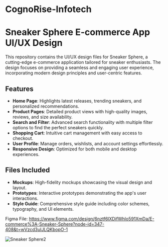 # CognoRise-Infotech
# Sneaker Sphere E-commerce App UI/UX Design

This repository contains the UI/UX design files for Sneaker Sphere, a cutting-edge e-commerce application tailored for sneaker enthusiasts. The design focuses on providing a seamless and engaging user experience, incorporating modern design principles and user-centric features.

## Features

- **Home Page**: Highlights latest releases, trending sneakers, and personalized recommendations.
- **Product Pages**: Detailed product views with high-quality images, reviews, and size availability.
- **Search and Filter**: Advanced search functionality with multiple filter options to find the perfect sneakers quickly.
- **Shopping Cart**: Intuitive cart management with easy access to checkout.
- **User Profile**: Manage orders, wishlists, and account settings effortlessly.
- **Responsive Design**: Optimized for both mobile and desktop experiences.

## Files Included

- **Mockups**: High-fidelity mockups showcasing the visual design and layout.
- **Prototypes**: Interactive prototypes demonstrating the app's user interactions.
- **Style Guide**: Comprehensive style guide including color schemes, typography, and UI elements.

Figma File: https://www.figma.com/design/6nztf6lXDifWhlo591XmDa/E-commerce%3A-Sneaker-Sphere?node-id=347-408&t=wVzcd3uIJLQKbopO-1

![Sneaker Sphere2](https://github.com/Manvanthakash/CognoRise-Infotech/assets/145033766/4b8033c4-6016-452c-b7bb-fc14006a4b0f)
